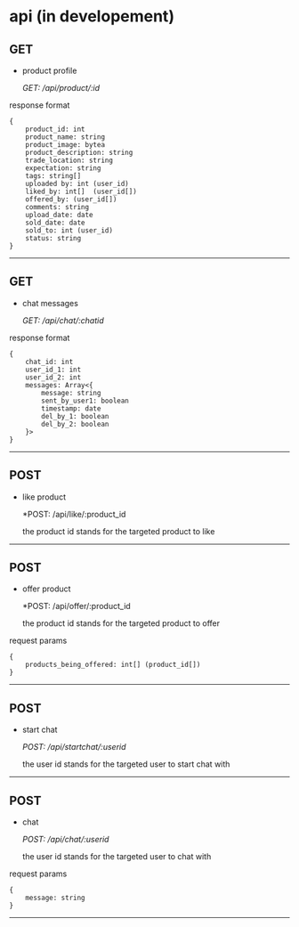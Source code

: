 # api (in developement)


## GET

- product profile

    *GET: /api/product/:id*

response format

```
{
    product_id: int
    product_name: string
    product_image: bytea
    product_description: string
    trade_location: string
    expectation: string
    tags: string[]
    uploaded by: int (user_id)
    liked_by: int[]  (user_id[])
    offered_by: (user_id[])
    comments: string
    upload_date: date
    sold_date: date
    sold_to: int (user_id)
    status: string
}
```

----

## GET

- chat messages

    *GET: /api/chat/:chatid*

response format
```
{
    chat_id: int
    user_id_1: int
    user_id_2: int
    messages: Array<{
        message: string
        sent_by_user1: boolean
        timestamp: date
        del_by_1: boolean
        del_by_2: boolean
    }>
}
```


----


## POST

- like product

    *POST: /api/like/:product_id

    the product id stands for the targeted product to like

----

## POST

- offer product

    *POST: /api/offer/:product_id

    the product id stands for the targeted product to offer

request params
```
{
    products_being_offered: int[] (product_id[])
}
```
----

## POST

- start chat

    *POST: /api/startchat/:userid*

    the user id stands for the targeted user to start chat with

---

## POST

- chat

    *POST: /api/chat/:userid*

    the user id stands for the targeted user to chat with

request params
```
{
    message: string
}
```

---